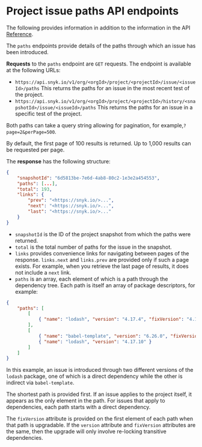 # Project issue paths API endpoints

The following provides information in addition to the information in the API [Reference](../reference/).

The `paths` endpoints provide details of the paths through which an issue has been introduced.

**Requests** to the `paths` endpoint are `GET` requests. The endpoint is available at the following URLs:

* `https://api.snyk.io/v1/org/<orgId>/project/<projectId>/issue/<issueId>/paths` This returns the paths for an issue in the most recent test of the project.
* `https://api.snyk.io/v1/org/<orgId>/project/<projectId>/history/<snapshotId>/issue/<issueId>/paths` This returns the paths for an issue in a specific test of the project.

Both paths can take a query string allowing for pagination, for example,`?page=2&perPage=500`.

By default, the first page of 100 results is returned. Up to 1,000 results can be requested per page.

The **response** has the following structure:

```json
{
    "snapshotId": "6d5813be-7e6d-4ab8-80c2-1e3e2a454553",
    "paths": [...],
    "total": 193,
    "links": {
        "prev": "<https://snyk.io/>...",
        "next": "<https://snyk.io/>...",
        "last": "<https://snyk.io/>..."
    }
}
```

* `snapshotId` is the ID of the project snapshot from which the paths were returned.
* `total` is the total number of paths for the issue in the snapshot.
* `links` provides convenience links for navigating between pages of the response. `links.next` and `links.prev` are provided only if such a page exists. For example, when you retrieve the last page of results, it does not include a `next` link.
* `paths` is an array, each element of which is a path through the dependency tree. Each path is itself an array of package descriptors, for example:

```json
{
    "paths": [
        [
            { "name": "lodash", "version": "4.17.4", "fixVersion": "4.17.20" }
        ],
        [ 
            { "name": "babel-template", "version": "6.26.0", "fixVersion": "6.26.0" },
            { "name": "lodash", "version": "4.17.10" }
        ]
    ]
}
```

In this example, an issue is introduced through two different versions of the `lodash` package, one of which is a direct dependency while the other is indirect via `babel-template`.

The shortest path is provided first. If an issue applies to the project itself, it appears as the only element in the path. For issues that apply to dependencies, each path starts with a direct dependency.

The `fixVersion` attribute is provided on the first element of each path when that path is upgradable. If the `version` attribute and `fixVersion` attributes are the same, then the upgrade will only involve re-locking transitive dependencies.
